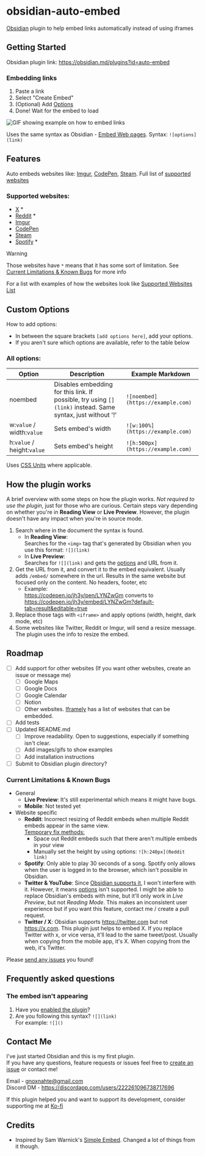 # obsidian-auto-embed
[Obsidian](https://obsidian.md/) plugin to help embed links automatically instead of using iframes
 
## Getting Started

Obsidian plugin link: https://obsidian.md/plugins?id=auto-embed

### Embedding links
1. Paste a link
2. Select "Create Embed"
3. (Optional) Add [Options](#custom-options)
4. Done! Wait for the embed to load

![GIF showing example on how to embed links](readme-assets/Auto-Embed%20Getting%20Started.gif)

Uses the same syntax as Obsidian - [Embed Web pages](https://help.obsidian.md/Editing+and+formatting/Embed+web+pages). Syntax: `![options](link)`


## Features
Auto embeds websites like: [Imgur](https://imgur.com/), [CodePen](https://codepen.io/), [Steam](https://store.steampowered.com/). Full list of [supported websites](#supported-websites)

### Supported websites:
- [X](https://x.com) *
- [Reddit](https://www.reddit.com/) *
- [Imgur](https://imgur.com/)
- [CodePen](https://codepen.io/)
- [Steam](https://store.steampowered.com/)
- [Spotify](https://open.spotify.com/) *

> [!WARNING]
> Those websites have `*` means that it has some sort of limitation. See [Current Limitations & Known Bugs](#current-limitations--known-bugs) for more info

For a list with examples of how the websites look like [Supported Websites List](SupportedWebsiteList.md)

## Custom Options
How to add options: 
- In between the square brackets `[add options here]`, add your options. 
- If you aren't sure which options are available, refer to the table below

### All options:
| Option | Description | Example Markdown |
|---|---|---|
|noembed|Disables embedding for this link. If possible, try using `[](link)` instead. Same syntax, just without '!'|`![noembed](https://example.com)`
|w:`value` / width:`value`|Sets embed's width|`![w:100%](https://example.com)`
|h:`value` / height:`value`|Sets embed's height |`![h:500px](https://example.com)`
<!--- 
TODO: Dark mode

TODO: Find out how to format size. the separator between width and height is "x". Conflicts with "px"
|size: `value`x`value`|Sets both embed's width and height. Uses [CSS Units](https://developer.mozilla.org/en-US/docs/Learn/CSS/Building_blocks/Values_and_units#lengths)|`[size:100%x300px](example.com)`
--->

Uses [CSS Units](https://developer.mozilla.org/en-US/docs/Learn/CSS/Building_blocks/Values_and_units#lengths) where applicable.

## How the plugin works
A brief overview with some steps on how the plugin works. *Not required to use the plugin*, just for those who are curious. Certain steps vary depending on whether you're in **Reading View** or **Live Preview**. However, the plugin doesn't have any impact when you're in source mode.
1. Search where in the document the syntax is found.
	- In **Reading View**: <br>
		Searches for the `<img>` tag that's generated by Obsidian when you use this format: `![](link)`
	- In **Live Preview**: <br>
		Searches for `![](link)` and gets the [options](#custom-options) and URL from it.
2. Get the URL from it, and convert it to the embed equivalent. Usually adds `/embed/` somewhere in the url. Results in the same website but focused only on the content. No headers, footer, etc
	- Example: <br>https://codepen.io/jh3y/pen/LYNZwGm converts to https://codepen.io/jh3y/embed/LYNZwGm?default-tab=result&editable=true
3. Replace those tags with `<iframe>` and apply options (width, height, dark mode, etc)
4. Some websites like Twitter, Reddit or Imgur, will send a resize message. The plugin uses the info to resize the embed.

## Roadmap
- [ ] Add support for other websites (If you want other websites, create an issue or message me)
	- [ ] Google Maps
	- [ ] Google Docs
	- [ ] Google Calendar
	- [ ] Notion 
	- [ ] Other websites. [Iframely](https://iframely.com/domains) has a list of websites that can be embedded.
- [ ] Add tests
- [ ] Updated README.md
	- [ ] Improve readability. Open to suggestions, especially if something isn't clear.
	- [ ]  Add images/gifs to show examples
 	- [ ]  Add installation instructions
- [ ]  Submit to Obsidian plugin directory?

### Current Limitations & Known Bugs 
- General
	- **Live Preview**: It's still experimental which means it might have bugs. 
	- **Mobile**: Not tested yet
- Website specific
	- **Reddit**: Incorrect resizing of Reddit embeds when multiple Reddit embeds appear in the same view.  <br><u>Temporary fix methods:</u>
		- Space out Reddit embeds such that there aren't multiple embeds in your view
		- Manually set the height by using options: `![h:240px](Reddit link)`
	- **Spotify**: Only able to play 30 seconds of a song. Spotify only allows when the user is logged in to the browser, which isn't possible in Obsidian. 
	- **Twitter & YouTube**: Since [Obsidian supports it](https://help.obsidian.md/Editing+and+formatting/Embed+web+pages), I won't interfere with it. However, it means [options](#custom-options) isn't supported. I might be able to replace Obsidian's embeds with mine, but it'll only work in *Live Preview*, but not *Reading Mode*. This makes an inconsistent user experience but if you want this feature, contact me / create a pull request.
	- **Twitter / X**: Obsidian supports https://twitter.com but not https://x.com. This plugin just helps to embed X. If you replace Twitter with x, or vice versa, it'll lead to the same tweet/post. Usually when copying from the mobile app, it's X. When copying from the web, it's Twitter.

Please [send any issues](https://github.com/GnoxNahte/obsidian-auto-embed/issues) you found!

## Frequently asked questions
### The embed isn't appearing
1. Have you [enabled the plugin](https://help.obsidian.md/Extending+Obsidian/Community+plugins#Enable+a+community+plugin)?
2. Are you following this syntax? `![](link)`<br>
	For example: `![]()`

## Contact Me
I've just started Obsidian and this is my first plugin.<br>
If you have any questions, feature requests or issues feel free to [create an issue](https://github.com/GnoxNahte/obsidian-auto-embed/issues/new) or contact me!<br>

Email - gnoxnahte@gmail.com<br>
Discord DM - https://discordapp.com/users/222261096738717696 <br>

If this plugin helped you and want to support its development, consider supporting me at [Ko-fi](https://ko-fi.com/gnoxnahtedev)

## Credits
- Inspired by Sam Warnick's [Simple Embed](https://github.com/samwarnick/obsidian-simple-embeds). Changed a lot of things from it though.

